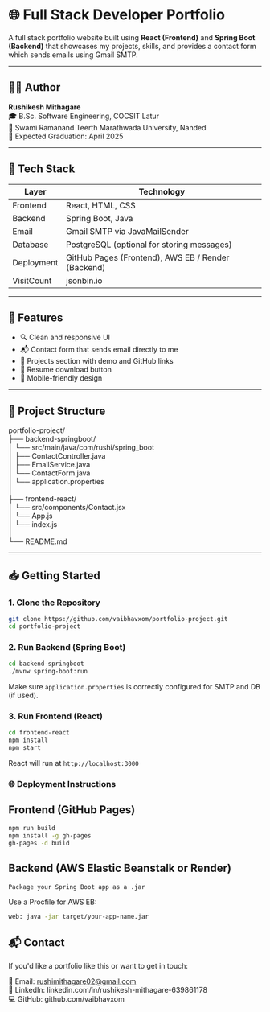 # 🌐 Full Stack Developer Portfolio

A full stack portfolio website built using **React (Frontend)** and **Spring Boot (Backend)** that showcases my projects, skills, and provides a contact form which sends emails using Gmail SMTP.

---

## 🧑‍💻 Author

**Rushikesh Mithagare**  
🎓 B.Sc. Software Engineering, COCSIT Latur  
📍 Swami Ramanand Teerth Marathwada University, Nanded  
📅 Expected Graduation: April 2025  

---

## 📌 Tech Stack

| Layer      | Technology          |
|------------|---------------------|
| Frontend   | React, HTML, CSS    |
| Backend    | Spring Boot, Java   |
| Email      | Gmail SMTP via JavaMailSender |
| Database   | PostgreSQL (optional for storing messages) |
| Deployment | GitHub Pages (Frontend), AWS EB / Render (Backend) |
| VisitCount | jsonbin.io          |

---

## 🚀 Features

- 🔍 Clean and responsive UI
- 📬 Contact form that sends email directly to me
- 🧰 Projects section with demo and GitHub links
- 📃 Resume download button
- 📱 Mobile-friendly design

---

## 🔧 Project Structure

portfolio-project/  
├── backend-springboot/  
│ └── src/main/java/com/rushi/spring_boot  
│ ├── ContactController.java  
│ ├── EmailService.java  
│ └── ContactForm.java  
│ └── application.properties  
│  
├── frontend-react/  
│ └── src/components/Contact.jsx  
│ └── App.js  
│ └── index.js  
│  
└── README.md


---

## 📥 Getting Started

### 1. Clone the Repository

```bash
git clone https://github.com/vaibhavxom/portfolio-project.git
cd portfolio-project
```

### 2. Run Backend (Spring Boot)
```bash
cd backend-springboot
./mvnw spring-boot:run
```
Make sure `application.properties` is correctly configured for SMTP and DB (if used).


### 3. Run Frontend (React)
```bash
cd frontend-react
npm install
npm start
```
React will run at ``http://localhost:3000``



### 🌐 Deployment Instructions
## Frontend (GitHub Pages)
```bash
npm run build
npm install -g gh-pages
gh-pages -d build
```
## Backend (AWS Elastic Beanstalk or Render)
`Package your Spring Boot app as a .jar`

Use a Procfile for AWS EB:

```bash
web: java -jar target/your-app-name.jar
```
## 📬 Contact
If you'd like a portfolio like this or want to get in touch:

📧 Email: rushimithagare02@gmail.com  
🔗 LinkedIn: linkedin.com/in/rushikesh-mithagare-639861178  
💻 GitHub: github.com/vaibhavxom

